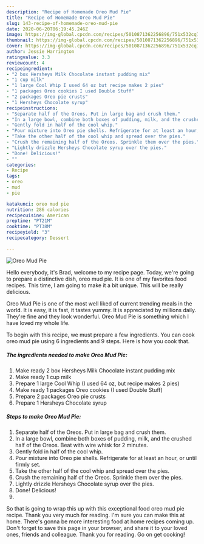 ```yaml
---
description: "Recipe of Homemade Oreo Mud Pie"
title: "Recipe of Homemade Oreo Mud Pie"
slug: 143-recipe-of-homemade-oreo-mud-pie
date: 2020-06-20T06:19:45.246Z
image: https://img-global.cpcdn.com/recipes/5010871362256896/751x532cq70/oreo-mud-pie-recipe-main-photo.jpg
thumbnail: https://img-global.cpcdn.com/recipes/5010871362256896/751x532cq70/oreo-mud-pie-recipe-main-photo.jpg
cover: https://img-global.cpcdn.com/recipes/5010871362256896/751x532cq70/oreo-mud-pie-recipe-main-photo.jpg
author: Jessie Harrington
ratingvalue: 3.3
reviewcount: 4
recipeingredient:
- "2 box Hersheys Milk Chocolate instant pudding mix"
- "1 cup milk"
- "1 large Cool Whip I used 64 oz but recipe makes 2 pies"
- "1 packages Oreo cookies I used Double Stuff"
- "2 packages Oreo pie crusts"
- "1 Hersheys Chocolate syrup"
recipeinstructions:
- "Separate half of the Oreos. Put in large bag and crush them."
- "In a large bowl, combine both boxes of pudding, milk, and the crushed half of the Oreos. Beat with wire whisk for 2 minutes."
- "Gently fold in half of the cool whip."
- "Pour mixture into Oreo pie shells. Refrigerate for at least an hour, or until firmly set."
- "Take the other half of the cool whip and spread over the pies."
- "Crush the remaining half of the Oreos. Sprinkle them over the pies."
- "Lightly drizzle Hersheys Chocolate syrup over the pies."
- "Done! Delicious!"
- ""
categories:
- Recipe
tags:
- oreo
- mud
- pie

katakunci: oreo mud pie 
nutrition: 286 calories
recipecuisine: American
preptime: "PT21M"
cooktime: "PT38M"
recipeyield: "3"
recipecategory: Dessert

---
```



![Oreo Mud Pie](https://img-global.cpcdn.com/recipes/5010871362256896/751x532cq70/oreo-mud-pie-recipe-main-photo.jpg)

Hello everybody, it's Brad, welcome to my recipe page. Today, we're going to prepare a distinctive dish, oreo mud pie. It is one of my favorites food recipes. This time, I am going to make it a bit unique. This will be really delicious.

Oreo Mud Pie is one of the most well liked of current trending meals in the world. It is easy, it is fast, it tastes yummy. It is appreciated by millions daily. They're fine and they look wonderful. Oreo Mud Pie is something which I have loved my whole life.




To begin with this recipe, we must prepare a few ingredients. You can cook oreo mud pie using 6 ingredients and 9 steps. Here is how you cook that.

<!--inarticleads1-->

##### The ingredients needed to make Oreo Mud Pie:

1. Make ready 2 box Hersheys Milk Chocolate instant pudding mix
1. Make ready 1 cup milk
1. Prepare 1 large Cool Whip (I used 64 oz, but recipe makes 2 pies)
1. Make ready 1 packages Oreo cookies (I used Double Stuff)
1. Prepare 2 packages Oreo pie crusts
1. Prepare 1 Hersheys Chocolate syrup




<!--inarticleads2-->

##### Steps to make Oreo Mud Pie:

1. Separate half of the Oreos. Put in large bag and crush them.
1. In a large bowl, combine both boxes of pudding, milk, and the crushed half of the Oreos. Beat with wire whisk for 2 minutes.
1. Gently fold in half of the cool whip.
1. Pour mixture into Oreo pie shells. Refrigerate for at least an hour, or until firmly set.
1. Take the other half of the cool whip and spread over the pies.
1. Crush the remaining half of the Oreos. Sprinkle them over the pies.
1. Lightly drizzle Hersheys Chocolate syrup over the pies.
1. Done! Delicious!
1. 




So that is going to wrap this up with this exceptional food oreo mud pie recipe. Thank you very much for reading. I'm sure you can make this at home. There's gonna be more interesting food at home recipes coming up. Don't forget to save this page in your browser, and share it to your loved ones, friends and colleague. Thank you for reading. Go on get cooking!
